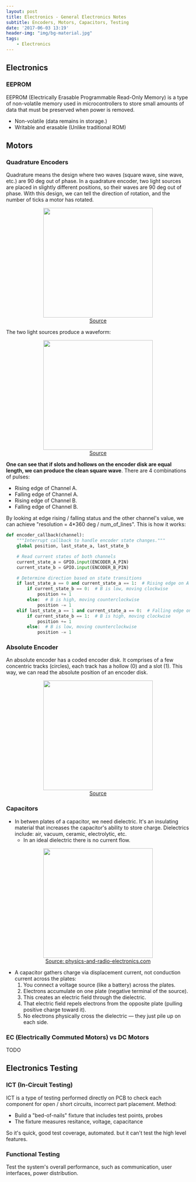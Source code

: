 ```yaml
---
layout: post
title: Electronics - General Electronics Notes
subtitle: Encoders, Motors, Capacitors, Testing
date: '2017-06-03 13:19'
header-img: "img/bg-material.jpg"
tags:
    - Electronics
---
```

## Electronics

### EEPROM

EEPROM (Electrically Erasable Programmable Read-Only Memory) is a type of non-volatile memory used in microcontrollers to store small amounts of data that must be preserved when power is removed.

- Non-volatile (data remains in storage.)
- Writable and erasable (Unlike traditional ROM)

## Motors

### Quadrature Encoders

Quadrature means the design where two waves (square wave, sine wave, etc.) are 90 deg out of phase. In a quadrature encoder, two light sources are placed in slightly different positions, so their waves are 90 deg out of phase. With this design, we can tell the direction of rotation, and the number of ticks a motor has rotated. 

<div style="text-align: center;">
<p align="center">
    <figure>
        <img src="https://github.com/user-attachments/assets/763f45b4-9b46-4306-a845-f574c6d9c8f7" height="300" alt=""/>
        <figcaption><a href="https://www.machinedesign.com/automation-iiot/article/21829959/review-of-quadrature-encoder-signals">Source</a></figcaption>
    </figure>
</p>
</div>

The two light sources produce a waveform: 

<div style="text-align: center;">
<p align="center">
    <figure>
        <img src="https://github.com/user-attachments/assets/231fd3eb-8a02-427f-abcf-0ca145b874b9" height="300" alt=""/>
        <figcaption><a href="https://www.machinedesign.com/automation-iiot/article/21829959/review-of-quadrature-encoder-signals">Source </a></figcaption>
    </figure>
</p>
</div>

**One can see that if slots and hollows on the encoder disk are equal length, we can produce the clean square wave**. There are 4 combinations of pulses:

- Rising edge of Channel A.
- Falling edge of Channel A.
- Rising edge of Channel B.
- Falling edge of Channel B.

By looking at edge rising / falling status and the other channel's value, we can achieve "resolution = 4*360 deg / num_of_lines". This is how it works:

```python
def encoder_callback(channel):
    """Interrupt callback to handle encoder state changes."""
    global position, last_state_a, last_state_b

    # Read current states of both channels
    current_state_a = GPIO.input(ENCODER_A_PIN)
    current_state_b = GPIO.input(ENCODER_B_PIN)

    # Determine direction based on state transitions
    if last_state_a == 0 and current_state_a == 1:  # Rising edge on A
        if current_state_b == 0:  # B is low, moving clockwise
            position += 1
        else:  # B is high, moving counterclockwise
            position -= 1
    elif last_state_a == 1 and current_state_a == 0:  # Falling edge on A
        if current_state_b == 1:  # B is high, moving clockwise
            position += 1
        else:  # B is low, moving counterclockwise
            position -= 1
```

### Absolute Encoder

An absolute encoder has a coded encoder disk. It comprises of a few concentric tracks (circles), each track has a hollow (0) and a slot (1). This way, we can read the absolute position of an encoder disk.

<div style="text-align: center;">
<p align="center">
    <figure>
        <img src="https://github.com/user-attachments/assets/beeaece3-4dc2-41a4-b238-aa6ebe181dfc" height="300" alt=""/>
        <figcaption><a href="https://www.akm.com/global/en/products/rotation-angle-sensor/tutorial/type-mechanism-2/">Source</a></figcaption>
    </figure>
</p>
</div>

### Capacitors

- In betwen plates of a capacitor, we need dielectric. It's an insulating material that increases the capacitor's ability to store charge. Dielectrics include: air, vacuum, ceramic, electrolytic, etc. 
    - In an ideal dielectric there is no current flow. 

<div style="text-align: center;">
<p align="center">
    <figure>
        <img src="https://i.postimg.cc/G3JHT1V5/capacitordiagram.png" height="300" alt=""/>
        <figcaption><a href="https://www.physics-and-radio-electronics.com/electronic-devices-and-circuits/passive-components/capacitors/capacitorconsutructionandworking.html">Source: physics-and-radio-electronics.com </a></figcaption>
    </figure>
</p>
</div>

- A capacitor gathers charge via displacement current, not conduction current across the plates:
    1. You connect a voltage source (like a battery) across the plates.
    2. Electrons accumulate on one plate (negative terminal of the source).
    3. This creates an electric field through the dielectric.
    4. That electric field repels electrons from the opposite plate (pulling positive charge toward it).
    5. No electrons physically cross the dielectric — they just pile up on each side.


### EC (Electrically Commuted Motors) vs DC Motors

TODO

## Electronics Testing

### ICT (In-Circuit Testing)

ICT is a type of testing performed directly on PCB to check each component for open / short circuits, incorrect part placement. Method:

- Build a "bed-of-nails" fixture that includes test points, probes
- The fixture measures resitance, voltage, capacitance

So it's quick, good test coverage, automated. but it can't test the high level features. 

### Functional Testing

Test the system's overall performance, such as communication, user interfaces, power distribution.
